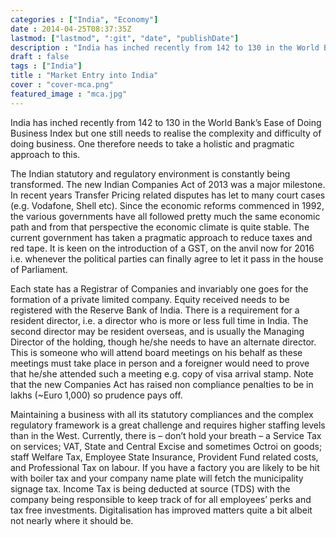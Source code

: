 ```yaml
---
categories : ["India", "Economy"]
date : 2014-04-25T08:37:35Z
lastmod: ["lastmod", ":git", "date", "publishDate"]
description : "India has inched recently from 142 to 130 in the World Bank’s Ease of Doing Business Index but one still needs to realise the complexity and difficulty of doing business. One therefore needs to take a holistic and pragmatic approach to this."
draft : false
tags : ["India"]
title : "Market Entry into India"
cover : "cover-mca.png"
featured_image : "mca.jpg"
---
```



India has inched recently from 142 to 130 in the World Bank’s Ease of Doing Business Index but one still needs to realise the complexity and difficulty of doing business. One therefore needs to take a holistic and pragmatic approach to this.

The Indian statutory and regulatory environment is constantly being transformed. The new Indian Companies Act of 2013 was a major milestone. In recent years Transfer Pricing related disputes has let to many court cases (e.g. Vodafone, Shell etc). Since the economic reforms commenced in 1992, the various governments have all followed pretty much the same economic path and from that perspective the economic climate is quite stable. The current government has taken a pragmatic approach to reduce taxes and red tape. It is keen on the introduction of a GST, on the anvil now for 2016 i.e. whenever the political parties can finally agree to let it pass in the house of Parliament.

Each state has a Registrar of Companies and invariably one goes for the formation of a private limited company. Equity received needs to be registered with the Reserve Bank of India. There is a requirement for a resident director, i.e. a director who is more or less full time in India. The second director may be resident overseas, and is usually the Managing Director of the holding, though he/she needs to have an alternate director. This is someone who will attend board meetings on his behalf as these meetings must take place in person and a foreigner would need to prove that he/she attended such a meeting e.g. copy of visa arrival stamp. Note that the new Companies Act has raised non compliance penalties to be in lakhs (~Euro 1,000) so prudence pays off.

Maintaining a business with all its statutory compliances and the complex regulatory framework is a great challenge and requires higher staffing levels than in the West. Currently, there is – don’t hold your breath – a Service Tax on services; VAT, State and Central Excise and sometimes Octroi on goods; staff Welfare Tax, Employee State Insurance, Provident Fund related costs, and Professional Tax on labour. If you have a factory you are likely to be hit with boiler tax and your company name plate will fetch the municipality signage tax. Income Tax is being deducted at source (TDS) with the company being responsible to keep track of for all employees’ perks and tax free investments. Digitalisation has improved matters quite a bit albeit not nearly where it should be.

